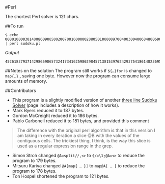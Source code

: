 #Perl

The shortest Perl solver is 121 chars.

##To run
```
$ echo 000010000301400860900500200700160000020805010000097004003004006048006907000080000 | perl sudoku.pl
```

*Output*
```
452618379371429865986573241734162598629845713815397624293754186148236957567981432
```

##Notes on the solution
The program still works if `${…}for` is changed to `map{…}` , saving one byte. However now the program can consume large amounts of memory.

##Contributors

 * This program is a slightly modified version of another [three line Sudoku Solver](http://www.ecclestoad.co.uk/2005/05/obfuscation-as-a-learning-tool) (page includes a description of how it works).
 * Mark Byers reduced it to 187 bytes.
 * Gordon McCreight reduced it to 186 bytes.
 * Pablo Carbonell reduced it to 181 bytes, and provided this comment
 >The difference with the original perl algorithm is that in this version 
I am taking in every iteration a slice @B with the values of the
contiguous cells. The trickiest thing, I think, is the way this slice is
used as a regular expression range in the grep.
 * Simon Stroh changed `@A=split//,<>` to `$/=\1;@A=<>` to reduce the program to 179 bytes.
 * Mitsuru Kariya changed `@A[map{ … }]`  to `map@A[ … ]` to reduce the program to 178 bytes.
 * Ton Hospel shortened the program to 121 bytes.
